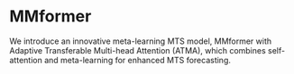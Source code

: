 # MMformer
We introduce an innovative meta-learning MTS model, MMformer with Adaptive Transferable Multi-head Attention (ATMA), which combines self-attention and meta-learning for enhanced MTS forecasting. 
